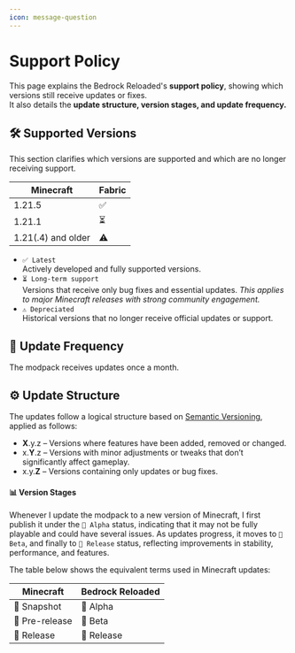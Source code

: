 ```yaml
---
icon: message-question
---
```


# Support Policy

This page explains the Bedrock Reloaded's **support policy**, showing which versions still receive updates or fixes.\
It also details the **update structure, version stages, and update frequency.**

## 🛠️ Supported Versions

This section clarifies which versions are supported and which are no longer receiving support.

| Minecraft          | Fabric |
| ------------------ | ------ |
| 1.21.5             | ✅      |
| 1.21.1             | ⏳      |
| 1.21(.4) and older | ⚠️     |

* `✅ Latest`\
  Actively developed and fully supported versions.
* `⏳ Long-term support`\
  Versions that receive only bug fixes and essential updates. _This applies to major Minecraft releases with strong community engagement._
* `⚠️ Depreciated`\
  Historical versions that no longer receive official updates or support.

## 🔄 Update Frequency

The modpack receives updates once a month.

## ⚙️ Update Structure

The updates follow a logical structure based on [Semantic Versioning](https://semver.org/), applied as follows:

* **X**.y.z – Versions where features have been added, removed or changed.
* x.**Y**.z – Versions with minor adjustments or tweaks that don’t significantly affect gameplay.
* x.y.**Z** – Versions containing only updates or bug fixes.

#### 📊 Version Stages

Whenever I update the modpack to a new version of Minecraft, I first publish it under the `🧪 Alpha` status, indicating that it may not be fully playable and could have several issues. As updates progress, it moves to `🔧 Beta`, and finally to `🚀 Release` status, reflecting improvements in stability, performance, and features.

The table below shows the equivalent terms used in Minecraft updates:

| Minecraft      | Bedrock Reloaded |
| -------------- | ---------------- |
| 🧪 Snapshot    | 🧪 Alpha         |
| 🔧 Pre-release | 🔧 Beta          |
| 🚀 Release     | 🚀 Release       |
